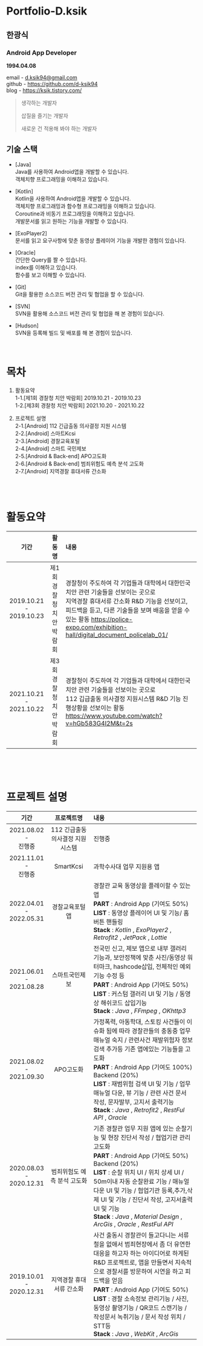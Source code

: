 # Portfolio-D.ksik
## 한광식

### Android App Developer

**1994.04.08**

email - d.ksik94@gmail.com  
github - https://github.com/d-ksik94  
blog - https://ksik.tistory.com/


> 생각하는 개발자  
> 
> 삽질을 즐기는 개발자  
> 
> 새로운 건 적용해 봐야 하는 개발자



## 기술 스택

- [Java]    
  Java를 사용하여 Android앱을 개발할 수 있습니다.  
  객체치향 프로그래밍을 이해하고 있습니다.  
  
- [Kotlin]  
  Kotlin을 사용하여 Android앱을 개발할 수 있습니다.  
  객체치향 프로그래밍과 함수형 프로그래밍을 이해하고 있습니다.    
  Coroutine과 비동기 프로그래밍을 이해하고 있습니다.  
  개발문서를 읽고 원하는 기능을 개발할 수 있습니다. 
  
- [ExoPlayer2]  
  문서를 읽고 요구사항에 맞춘 동영상 플레이어 기능을 개발한 경험이 있습니다.
  
- [Oracle]  
  간단한 Query를 짤 수 있습니다.  
  index를 이해하고 있습니다.   
  함수를 보고 이해할 수 있습니다.  
  
- [Git]    
  Git을 활용한 소스코드 버전 관리 및 협업을 할 수 있습니다.
  
- [SVN]  
  SVN을 활용해 소스코드 버전 관리 및 협업을 해 본 경험이 있습니다.  
  
- [Hudson]    
  SVN을 등록해 빌드 및 배포를 해 본 경험이 있습니다.  
   </br>
   </br>
    
# 목차

1. 활동요약  
    1-1.[제1회 경찰청 치안 박람회] 2019.10.21 - 2019.10.23  
    1-2.[제3회 경찰청 치안 박람회] 2021.10.20 - 2021.10.22  
  
  
2. 프로젝트 설명    
    2-1.[Android] 112 긴급출동 의사결정 지원 시스템  
    2-2.[Android] 스마트Kcsi  
    2-3.[Android] 경찰교육포털  
    2-4.[Android] 스마트 국민제보  
    2-5.[Android & Back-end] APO고도화  
    2-6.[Android & Back-end] 범죄위험도 예측 분석 고도화  
    2-7.[Android] 지역경찰 휴대서류 간소화  
    </br>
    </br>
    </br>
    
# 활동요약
|기간|활동명|내용|
|:------:|:---:|:---|
|2019.10.21</br>-</br>2019.10.23|제1회 경찰청 치안 박람회|경찰청이 주도하여 각 기업들과 대학에서 대한민국 치안 관련 기술들을 선보이는 곳으로</br>지역경찰 휴대서류 간소화 R&D 기능을 선보이고, 피드백을 듣고, 다른 기술들을 보며 배움을 얻을 수 있는 활동 https://police-expo.com/exhibition-hall/digital_document_policelab_01/|
|2021.10.21</br>-</br>2021.10.22|제3회 경찰청 치안 박람회|경찰청이 주도하여 각 기업들과 대학에서 대한민국 치안 관련 기술들을 선보이는 곳으로</br>112 깁급출동 의사결정 지원시스템 R&D 기능 진행상황을 선보이는 활동 https://www.youtube.com/watch?v=hGb583G4I2M&t=2s|
</br>
</br>
</br>

# 프로젝트 설명
 
|기간|프로젝트명|내용|
|:------:|:---:|:---|
|2021.08.02</br>-</br>진행중|112 긴급출동 의사결정 지원 시스템|진행중|
|2021.11.01</br>-</br>진행중|SmartKcsi|과학수사대 업무 지원용 앱|
|2022.04.01</br>-</br>2022.05.31|경찰교육포털앱|경찰관 교육 동영상을 플레이할 수 있는 앱 </br> <b>PART</b> : Android App (기여도 50%)</br> <b>LIST</b> : 동영상 플레이어 UI 및 기능/ 홈버튼 핸들링</br><b>Stack</b> : *Kotlin* , *ExoPlayer2* , *Retrofit2* , *JetPack* , *Lottie*|
|2021.06.01</br>-</br>2021.08.28|스마트국민제보|전국민 신고, 제보 앱으로 내부 갤러리 기능과, 보안정책에 맞춘 사진/동영상 워터마크, hashcode삽입, 전체적인 예외기능 수정 등</br><b>PART</b> : Android App (기여도 50%)</br> <b>LIST</b> : 커스텀 갤러리 UI 및 기능 / 동영상 해쉬코드 삽입기능</br><b>Stack</b> : *Java* , *FFmpeg* , *OKhttp3*|
|2021.08.02</br>-</br>2021.09.30|APO고도화|가정폭력, 아동학대, 스토킹 사건들이 이슈화 됨에 따라 경찰관들의 충동중 업무 매뉴얼 숙지 / 관련사건 재발위험자 정보 검색 추가등 기존 앱에있는 기능들을 고도화</br><b>PART</b> : Android App (기여도 100%)   Backend (20%)</br> <b>LIST</b> : 재범위험 검색 UI 및 기능 /  업무 매뉴얼 다운, 뷰 기능 / 관련 사건 문서 작성, 문자발부, 고지서 출력기능</br><b>Stack</b> : *Java* , *Retrofit2* , *RestFul API* , *Oracle*|
|2020.08.03</br>-</br>2020.12.31|범죄위험도 예측 분석 고도화|기존 경찰관 업무 지원 앱에 있는 순찰기능 및 현장 진단서 작성 / 협업기관 관리 고도화 </br> <b>PART</b> : Android App (기여도 50%)  Backend (20%)</br> <b>LIST</b> : 순찰 위치 UI / 위치 상세 UI / 50m이내 자동 순찰완료 기능 / 매뉴얼 다운 UI 및 기능 / 협업기관 등록,추가,삭제 UI 및 기능 / 진단서 작성, 고지서출력 UI 및 기능</br><b>Stack</b> : *Java* , *Material Design* , *ArcGis* , *Oracle* , *RestFul API*|
|2019.10.01</br>-</br>2020.12.31|지역경찰 휴대서류 간소화|사건 출동시 경찰관이 들고다니는 서류철을 없애서 범죄현장에서 좀 더 유연한 대응을 하고자 하는 아이디어로 하게된 R&D 프로젝트로, 앱을 만들면서 지속적으로 경찰서를 방문하여 시연을 하고 피드백을 얻음 </br> <b>PART</b> : Android App (기여도 50%)</br> <b>LIST</b> : 경찰 소속정보 관리기능 / 사진,동영상 촬영기능 / QR코드 스캔기능 / 작성문서 녹취기능 / 문서 작성 위치 / STT등  </br><b>Stack</b> : *Java* , *WebKit* , *ArcGis*|
